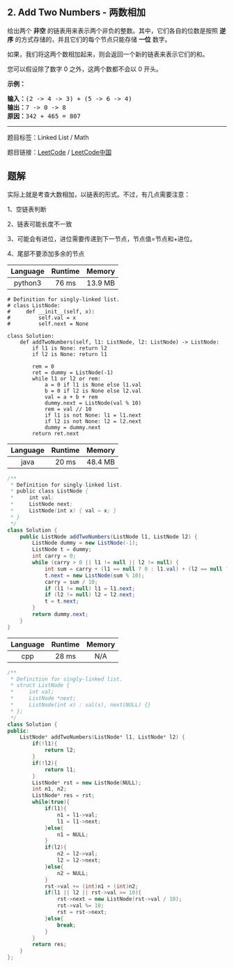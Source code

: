 ## 2. Add Two Numbers - 两数相加

<!--If you want to use the English description, use `question.content` instead-->

<p>给出两个&nbsp;<strong>非空</strong> 的链表用来表示两个非负的整数。其中，它们各自的位数是按照&nbsp;<strong>逆序</strong>&nbsp;的方式存储的，并且它们的每个节点只能存储&nbsp;<strong>一位</strong>&nbsp;数字。</p>

<p>如果，我们将这两个数相加起来，则会返回一个新的链表来表示它们的和。</p>

<p>您可以假设除了数字 0 之外，这两个数都不会以 0&nbsp;开头。</p>

<p><strong>示例：</strong></p>

<pre><strong>输入：</strong>(2 -&gt; 4 -&gt; 3) + (5 -&gt; 6 -&gt; 4)
<strong>输出：</strong>7 -&gt; 0 -&gt; 8
<strong>原因：</strong>342 + 465 = 807
</pre>



-----

题目标签：Linked List / Math

题目链接：[LeetCode](https://leetcode.com/problems/add-two-numbers/description/)  /  [LeetCode中国](https://leetcode-cn.com/problems/add-two-numbers/description/)

## 题解

实际上就是考查大数相加，以链表的形式。不过，有几点需要注意：

1、空链表判断

2、链表可能长度不一致

3、可能会有进位，进位需要传递到下一节点，节点值=节点和+进位。

4、尾部不要添加多余的节点

| Language | Runtime | Memory |
|:---:|:---:|:---:|
| python3  | 76  ms | 13.9 MB |

```python3
# Definition for singly-linked list.
# class ListNode:
#     def __init__(self, x):
#         self.val = x
#         self.next = None

class Solution:
    def addTwoNumbers(self, l1: ListNode, l2: ListNode) -> ListNode:
        if l1 is None: return l2
        if l2 is None: return l1

        rem = 0
        ret = dummy = ListNode(-1)
        while l1 or l2 or rem:
            a = 0 if l1 is None else l1.val
            b = 0 if l2 is None else l2.val
            val = a + b + rem
            dummy.next = ListNode(val % 10)
            rem = val // 10
            if l1 is not None: l1 = l1.next
            if l2 is not None: l2 = l2.next
            dummy = dummy.next
        return ret.next
```


| Language | Runtime | Memory |
|:---:|:---:|:---:|
| java  | 20  ms | 48.4 MB |

```java
/**
 * Definition for singly-linked list.
 * public class ListNode {
 *     int val;
 *     ListNode next;
 *     ListNode(int x) { val = x; }
 * }
 */
class Solution {
    public ListNode addTwoNumbers(ListNode l1, ListNode l2) {
        ListNode dummy = new ListNode(-1);
        ListNode t = dummy;
        int carry = 0;
        while (carry > 0 || l1 != null || l2 != null) {
            int sum = carry + (l1 == null ? 0 : l1.val) + (l2 == null ? 0 : l2.val);
            t.next = new ListNode(sum % 10);
            carry = sum / 10;
            if (l1 != null) l1 = l1.next;
            if (l2 != null) l2 = l2.next;
            t = t.next;
        }
        return dummy.next;
    }
}
```


| Language | Runtime | Memory |
|:---:|:---:|:---:|
| cpp  | 28  ms | N/A |

```cpp
/**
 * Definition for singly-linked list.
 * struct ListNode {
 *     int val;
 *     ListNode *next;
 *     ListNode(int x) : val(x), next(NULL) {}
 * };
 */
class Solution {
public:
    ListNode* addTwoNumbers(ListNode* l1, ListNode* l2) {
        if(!l1){
            return l2;
        }
        if(!l2){
            return l1;
        }
        ListNode* rst = new ListNode(NULL);
        int n1, n2;
        ListNode* res = rst;
        while(true){
            if(l1){
                n1 = l1->val;
                l1 = l1->next;
            }else{
                n1 = NULL;
            }
            if(l2){
                n2 = l2->val;
                l2 = l2->next;
            }else{
                n2 = NULL;
            }
            rst->val += (int)n1 + (int)n2;
            if(l1 || l2 || rst->val >= 10){
                rst->next = new ListNode(rst->val / 10);
                rst->val %= 10;
                rst = rst->next;
            }else{
                break;
            }
        }
        return res;
    }
};
```
